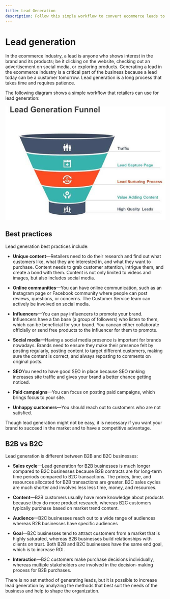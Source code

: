 ```yaml
---
title: Lead Generation
description: Follow this simple workflow to convert ecommerce leads to transacting customers.
---
```


# Lead generation

In the ecommerce industry, a lead is anyone who shows interest in the brand and its products; be it clicking on the website, checking out an advertisement on social media, or exploring products. Generating a lead in the ecommerce industry is a critical part of the business because a lead today can be a customer tomorrow. Lead generation is a long process that takes time and requires patience.

The following diagram shows a simple workflow that retailers can use for lead generation:

![Lead generation funnel diagram](../../assets/playbooks/lead-generation-funnel.png)

## Best practices

Lead generation best practices include:

- **Unique content**—Retailers need to do their research and find out what customers like, what they are interested in, and what they want to purchase. Content needs to grab customer attention, intrigue them, and create a bond with them. Content is not only limited to videos and images, but also includes social media.

- **Online communities**—You can have online communication, such as an Instagram page or Facebook community where people can post reviews, questions, or concerns. The Customer Service team can actively be involved on social media.

- **Influencers**—You can pay influencers to promote your brand. Influencers have a fan base (a group of followers) who listen to them, which can be beneficial for your brand. You cancan either collaborate officially or send free products to the influencer for them to promote.

- **Social media**—Having a social media presence is important for brands nowadays. Brands need to ensure they make their presence felt by posting regularly, posting content to target different customers, making sure the content is correct, and always reposting to comments on original posts.

- **SEO**You need to have good SEO in place because SEO ranking increases site traffic and gives your brand a better chance getting noticed.

- **Paid campaigns**—You can focus on posting paid campaigns, which brings focus to your site.

- **Unhappy customers**—You should reach out to customers who are not satisfied.

Though lead generation might not be easy, it is necessary if you want your brand to succeed in the market and to have a competitive advantage.

## B2B vs B2C

Lead generation is different between B2B and B2C businesses:

- **Sales cycle**—Lead generation for B2B businesses is much longer compared to B2C businesses because B2B contracts are for long-term time periods compared to B2C transactions. The prices, time, and resources allocated for B2B transactions are greater. B2C sales cycles are much shorter and involves less less time, money, and resources.

- **Content**—B2B customers usually have more knowledge about products because they do more product research, whereas B2C customers typically purchase based on market trend content.

- **Audience**—B2C businesses reach out to a wide range of audiences whereas B2B businesses have specific audiences

- **Goal**—B2C businesses tend to attract customers from a market that is highly saturated, whereas B2B businesses build relationships with clients on trust. Both B2B and B2C businesses have the same end goal, which is to increase ROI.

- **Interaction**—B2C customers make purchase decisions individually, whereas multiple stakeholders are involved in the decision-making process for B2B purchases.

There is no set method of generating leads, but it is possible to increase lead generation by analyzing the methods that best suit the needs of the business and help to shape the organization.
